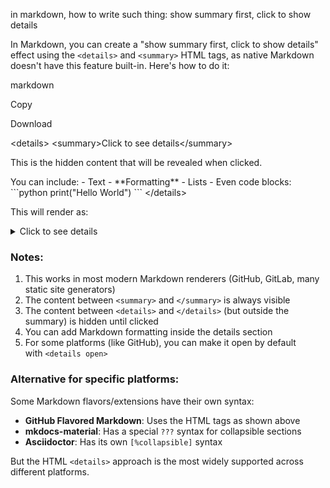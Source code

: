 <!-- author: deepseek v3 -->

in markdown, how to write such thing: show summary first, click to show details

In Markdown, you can create a "show summary first, click to show details" effect using the `<details>` and `<summary>` HTML tags, as native Markdown doesn't have this feature built-in. Here's how to do it:

markdown

Copy

Download

<details\>
<summary\>Click to see details</summary\>

This is the hidden content that will be revealed when clicked.

You can include:
\- Text
\- \*\*Formatting\*\*
\- Lists
\- Even code blocks:
\`\`\`python
print("Hello World")
\`\`\`
</details\>

This will render as:

<details> <summary>Click to see details</summary>

This is the hidden content that will be revealed when clicked.

You can include:

- Text
- **Formatting**
- Lists
- Even code blocks:

  python

  Copy

  Download

  print("Hello World")

</details>

### Notes:

1.  This works in most modern Markdown renderers (GitHub, GitLab, many static site generators)
2.  The content between `<summary>` and `</summary>` is always visible
3.  The content between `<details>` and `</details>` (but outside the summary) is hidden until clicked
4.  You can add Markdown formatting inside the details section
5.  For some platforms (like GitHub), you can make it open by default with `<details open>`

### Alternative for specific platforms:

Some Markdown flavors/extensions have their own syntax:

- **GitHub Flavored Markdown**: Uses the HTML tags as shown above
- **mkdocs-material**: Has a special `???` syntax for collapsible sections
- **Asciidoctor**: Has its own `[%collapsible]` syntax

But the HTML `<details>` approach is the most widely supported across different platforms.
